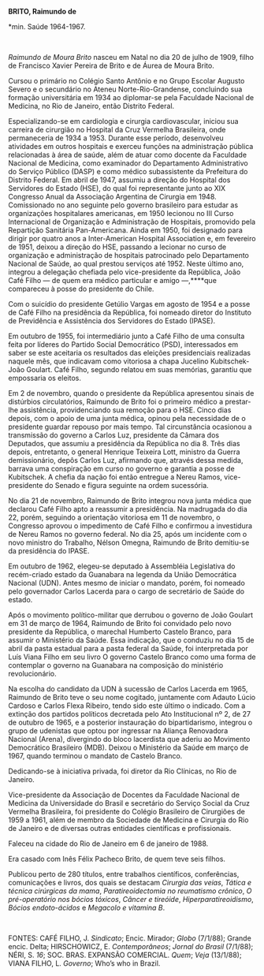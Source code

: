 **BRITO, Raimundo de**

\*min. Saúde 1964-1967.

 

*Raimundo de Moura Brito* nasceu em Natal no dia 20 de julho de 1909,
filho de Francisco Xavier Pereira de Brito e de Áurea de Moura Brito.

Cursou o primário no Colégio Santo Antônio e no Grupo Escolar Augusto
Severo e o secundário no Ateneu Norte-Rio-Grandense, concluindo sua
formação universitária em 1934 ao diplomar-se pela Faculdade Nacional de
Medicina, no Rio de Janeiro, então Distrito Federal.

Especializando-se em cardiologia e cirurgia cardiovascular, iniciou sua
carreira de cirurgião no Hospital da Cruz Vermelha Brasileira, onde
permaneceria de 1934 a 1953. Durante esse período, desenvolveu
atividades em outros hospitais e exerceu funções na administração
pública relacionadas à área de saúde, além de atuar como docente da
Faculdade Nacional de Medicina, como examinador do Departamento
Administrativo do Serviço Público (DASP) e como médico subassistente da
Prefeitura do Distrito Federal. Em abril de 1947, assumiu a direção do
Hospital dos Servidores do Estado (HSE), do qual foi representante junto
ao XIX Congresso Anual da Associação Argentina de Cirurgia em 1948.
Comissionado no ano seguinte pelo governo brasileiro para estudar as
organizações hospitalares americanas, em 1950 lecionou no III Curso
Internacional de Organização e Administração de Hospitais, promovido
pela Repartição Sanitária Pan-Americana. Ainda em 1950, foi designado
para dirigir por quatro anos a Inter-American Hospital Association e, em
fevereiro de 1951, deixou a direção do HSE, passando a lecionar no curso
de organização e administração de hospitais patrocinado pelo
Departamento Nacional de Saúde, ao qual prestou serviços até 1952. Neste
último ano, integrou a delegação chefiada pelo vice-presidente da
República, João Café Filho — de quem era médico particular e amigo
—,****que compareceu à posse do presidente do Chile.

Com o suicídio do presidente Getúlio Vargas em agosto de 1954 e a posse
de Café Filho na presidência da República, foi nomeado diretor do
Instituto de Previdência e Assistência dos Servidores do Estado (IPASE).

Em outubro de 1955, foi intermediário junto a Café Filho de uma consulta
feita por líderes do Partido Social Democrático (PSD), interessados em
saber se este aceitaria os resultados das eleições presidenciais
realizadas naquele mês, que indicavam como vitoriosa a chapa Jucelino
Kubitschek-João Goulart. Café Filho, segundo relatou em suas memórias,
garantiu que empossaria os eleitos.

Em 2 de novembro, quando o presidente da República apresentou sinais de
distúrbios circulatórios, Raimundo de Brito foi o primeiro médico a
prestar-lhe assistência, providenciando sua remoção para o HSE. Cinco
dias depois, com o apoio de uma junta médica, opinou pela necessidade de
o presidente guardar repouso por mais tempo. Tal circunstância ocasionou
a transmissão do governo a Carlos Luz, presidente da Câmara dos
Deputados, que assumiu a presidência da República no dia 8. Três dias
depois, entretanto, o general Henrique Teixeira Lott, ministro da Guerra
demissionário, depôs Carlos Luz, afirmando que, através dessa medida,
barrava uma conspiração em curso no governo e garantia a posse de
Kubitschek. A chefia da nação foi então entregue a Nereu Ramos,
vice-presidente do Senado e figura seguinte na ordem sucessória.

No dia 21 de novembro, Raimundo de Brito integrou nova junta médica que
declarou Café Filho apto a reassumir a presidência. Na madrugada do dia
22, porém, seguindo a orientação vitoriosa em 11 de novembro, o
Congresso aprovou o impedimento de Café Filho e confirmou a investidura
de Nereu Ramos no governo federal. No dia 25, após um incidente com o
novo ministro do Trabalho, Nélson Omegna, Raimundo de Brito demitiu-se
da presidência do IPASE.

Em outubro de 1962, elegeu-se deputado à Assembléia Legislativa do
recém-criado estado da Guanabara na legenda da União Democrática
Nacional (UDN). Antes mesmo de iniciar o mandato, porém, foi nomeado
pelo governador Carlos Lacerda para o cargo de secretário de Saúde do
estado.

Após o movimento político-militar que derrubou o governo de João Goulart
em 31 de março de 1964, Raimundo de Brito foi convidado pelo novo
presidente da República, o marechal Humberto Castelo Branco, para
assumir o Ministério da Saúde. Essa indicação, que o conduziu no dia 15
de abril da pasta estadual para a pasta federal da Saúde, foi
interpretada por Luís Viana Filho em seu livro O governo Castelo Branco
como uma forma de contemplar o governo na Guanabara na composição do
ministério revolucionário.

Na escolha do candidato da UDN à sucessão de Carlos Lacerda em 1965,
Raimundo de Brito teve o seu nome cogitado, juntamente com Adauto Lúcio
Cardoso e Carlos Flexa Ribeiro, tendo sido este último o indicado. Com a
extinção dos partidos políticos decretada pelo Ato Institucional nº 2,
de 27 de outubro de 1965, e a posterior instauração do bipartidarismo,
integrou o grupo de udenistas que optou por ingressar na Aliança
Renovadora Nacional (Arena), divergindo do bloco lacerdista que aderiu
ao Movimento Democrático Brasileiro (MDB). Deixou o Ministério da Saúde
em março de 1967, quando terminou o mandato de Castelo Branco.

Dedicando-se à iniciativa privada, foi diretor da Rio Clínicas, no Rio
de Janeiro.

Vice-presidente da Associação de Docentes da Faculdade Nacional de
Medicina da Universidade do Brasil e secretário do Serviço Social da
Cruz Vermelha Brasileira, foi presidente do Colégio Brasileiro de
Cirurgiões de 1959 a 1961, além de membro da Sociedade de Medicina e
Cirurgia do Rio de Janeiro e de diversas outras entidades científicas e
profissionais.

Faleceu na cidade do Rio de Janeiro em 6 de janeiro de 1988.

Era casado com Inês Félix Pacheco Brito, de quem teve seis filhos.

Publicou perto de 280 títulos, entre trabalhos científicos,
conferências, comunicações e livros, dos quais se destacam *Cirurgia das
veias*, *Tática e técnica cirúrgicas da mama*, *Paratireoidectomia no
reumatismo crônico*, *O pré-operatório nos bócios tóxicos*, *Câncer e
tireóide*, *Hiperparatireoidismo*, *Bócios endoto-ácidos* e *Megacolo e
vitamina B*.

 

FONTES: CAFÉ FILHO, J. *Sindicato*; Encic. Mirador; *Globo* (7/1/88);
Grande encic. Delta; HIRSCHOWICZ, E. *Contemporâneos*; *Jornal do
Brasil* (7/1/88); NÉRI, S. *16*; SOC. BRAS. EXPANSÃO COMERCIAL. *Quem*;
*Veja* (13/1/88); VIANA FILHO, L. *Governo*; Who’s who in Brazil.

 
